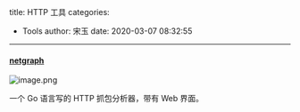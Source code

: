 title: HTTP 工具
categories:
 - Tools
author: 宋玉
date: 2020-03-07 08:32:55
---

#### [netgraph](https://github.com/ga0/netgraph)<br />
![image.png](https://cdn.nlark.com/yuque/0/2020/png/394169/1583541080063-33024a16-98c9-4322-87ac-a0ea003551d0.png#align=left&display=inline&height=726&name=image.png&originHeight=1452&originWidth=2816&size=499403&status=done&style=none&width=1408)

一个 Go 语言写的 HTTP 抓包分析器，带有 Web 界面。
